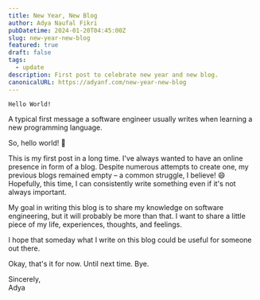 ```yaml
---
title: New Year, New Blog
author: Adya Naufal Fikri
pubDatetime: 2024-01-20T04:45:00Z
slug: new-year-new-blog
featured: true
draft: false
tags:
  - update
description: First post to celebrate new year and new blog.
canonicalURL: https://adyanf.com/new-year-new-blog
---
```


```
Hello World!
```

A typical first message a software engineer usually writes when learning a new programming language.

So, hello world! 🤣

This is my first post in a long time. I've always wanted to have an online presence in form of a blog.
Despite numerous attempts to create one, my previous blogs remained empty – a common struggle, I believe! 😄
Hopefully, this time, I can consistently write something even if it's not always important.

My goal in writing this blog is to share my knowledge on software engineering, but it will probably be more than that.
I want to share a little piece of my life, experiences, thoughts, and feelings.

I hope that someday what I write on this blog could be useful for someone out there.

Okay, that's it for now. Until next time. Bye.

Sincerely,\
Adya
